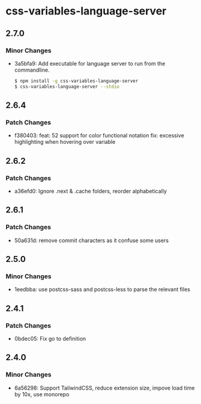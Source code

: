 # css-variables-language-server

## 2.7.0

### Minor Changes

- 3a5bfa9: Add executable for language server to run from the commandline.

  ```sh
  $ npm install -g css-variables-language-server
  $ css-variables-language-server --stdio
  ```

## 2.6.4

### Patch Changes

- f380403: feat: 52 support for color functional notation
  fix: excessive highlighting when hovering over variable

## 2.6.2

### Patch Changes

- a36efd0: Ignore .next & .cache folders, reorder alphabetically

## 2.6.1

### Patch Changes

- 50a631d: remove commit characters as it confuse some users

## 2.5.0

### Minor Changes

- 1eedbba: use postcss-sass and postcss-less to parse the relevant files

## 2.4.1

### Patch Changes

- 0bdec05: Fix go to definition

## 2.4.0

### Minor Changes

- 6a56298: Support TailwindCSS, reduce extension size, impove load time by 10x, use monorepo

